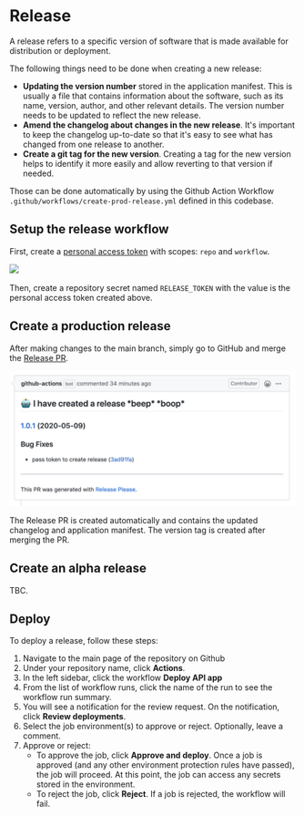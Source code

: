 # Release

A release refers to a specific version of software that is made available for distribution or deployment.

The following things need to be done when creating a new release:

- **Updating the version number** stored in the application manifest. This is usually a file that contains information about the software, such as its name, version, author, and other relevant details. The version number needs to be updated to reflect the new release.
- **Amend the changelog about changes in the new release**. It's important to keep the changelog up-to-date so that it's easy to see what has changed from one release to another.
- **Create a git tag for the new version**. Creating a tag for the new version helps to identify it more easily and allow reverting to that version if needed.

Those can be done automatically by using the Github Action Workflow `.github/workflows/create-prod-release.yml` defined in this codebase.


## Setup the release workflow

First, create a [personal access token](https://docs.github.com/en/authentication/keeping-your-account-and-data-secure/creating-a-personal-access-token) with scopes: `repo` and `workflow`.

![](https://docs.github.com/assets/cb-139735/mw-1000/images/help/settings/userbar-account-settings.webp)

Then, create a repository secret named `RELEASE_TOKEN` with the value is the personal access token created above.


## Create a production release

After making changes to the main branch, simply go to GitHub and merge the [Release PR](https://github.com/googleapis/release-please#whats-a-release-pr).

![Screenshot of Release PR](https://github.com/googleapis/release-please/raw/main/screen.png)

The Release PR is created automatically and contains the updated changelog and application manifest. The version tag is created after merging the PR.


## Create an alpha release

TBC.


## Deploy

To deploy a release, follow these steps:

1. Navigate to the main page of the repository on Github
1. Under your repository name, click **Actions**.
1. In the left sidebar, click the workflow **Deploy API app**
1. From the list of workflow runs, click the name of the run to see the workflow run summary.
1. You will see a notification for the review request. On the notification, click **Review deployments**.
1. Select the job environment(s) to approve or reject. Optionally, leave a comment.
1. Approve or reject:
    - To approve the job, click **Approve and deploy**. Once a job is approved (and any other environment protection rules have passed), the job will proceed. At this point, the job can access any secrets stored in the environment.
    - To reject the job, click **Reject**. If a job is rejected, the workflow will fail.
